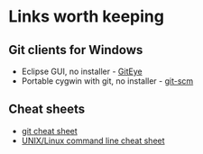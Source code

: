 # Links worth keeping

## Git clients for Windows
* Eclipse GUI, no installer - [GitEye](https://www.collab.net/downloads/giteye)
* Portable cygwin with git, no installer - [git-scm](https://git-scm.com/download/win)

## Cheat sheets
* [git cheat sheet](https://education.github.com/git-cheat-sheet-education.pdf)
* [UNIX/Linux command line cheat sheet](https://files.fosswire.com/2007/08/fwunixref.pdf)

